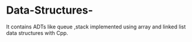 # Data-Structures-
It contains ADTs like queue ,stack implemented using array and linked list data structures with Cpp.
